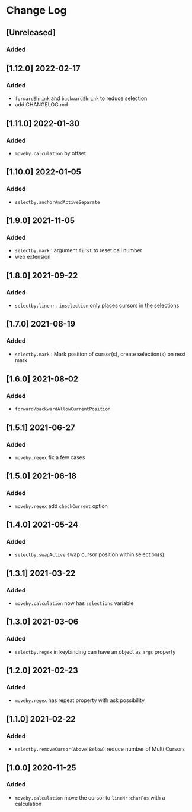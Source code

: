 # Change Log

## [Unreleased]
### Added

## [1.12.0] 2022-02-17
### Added
- `forwardShrink` and `backwardShrink` to reduce selection
- add CHANGELOG.md

## [1.11.0] 2022-01-30
### Added
- `moveby.calculation` by offset

## [1.10.0] 2022-01-05
### Added
- `selectby.anchorAndActiveSeparate`

## [1.9.0] 2021-11-05
### Added
- `selectby.mark` : argument `first` to reset call number
- web extension

## [1.8.0] 2021-09-22
### Added
- `selectby.linenr` : `inselection` only places cursors in the selections

## [1.7.0] 2021-08-19
### Added
- `selectby.mark` : Mark position of cursor(s), create selection(s) on next mark

## [1.6.0] 2021-08-02
### Added
- `forward/backwardAllowCurrentPosition`

## [1.5.1] 2021-06-27
### Added
- `moveby.regex` fix a few cases

## [1.5.0] 2021-06-18
### Added
- `moveby.regex` add `checkCurrent` option

## [1.4.0] 2021-05-24
### Added
- `selectby.swapActive` swap cursor position within selection(s)

## [1.3.1] 2021-03-22
### Added
- `moveby.calculation` now has `selections` variable

## [1.3.0] 2021-03-06
### Added
- `selectby.regex` in keybinding can have an object as `args` property

## [1.2.0] 2021-02-23
### Added
- `moveby.regex` has repeat property with ask possibility

## [1.1.0] 2021-02-22
### Added
- `selectby.removeCursor(Above|Below)` reduce number of Multi Cursors

## [1.0.0] 2020-11-25
### Added
- `moveby.calculation` move the cursor to `lineNr:charPos` with a calculation
